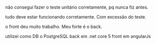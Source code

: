 não consegui fazer o teste unitário corretamente, pq nunca fiz antes.

tudo deve estar funcionando corretamente. Com excessão do teste.

o front deu muito trabalho. Meu forte é o back.

utilizei como DB o PostgreSQL
back em .net core 5
front em angularJs

